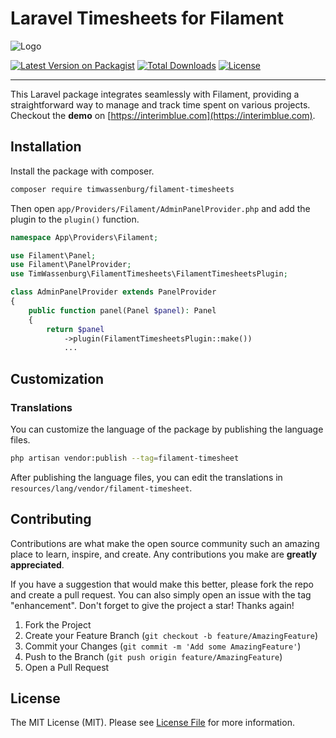 # Laravel Timesheets for Filament

<img src="https://raw.githubusercontent.com/timwassenburg/filament-timesheets/main/img/banner.png" class="filament-hidden" alt="Logo">

[![Latest Version on Packagist](https://img.shields.io/packagist/v/timwassenburg/filament-timesheets.svg?style=flat-square)](https://packagist.org/packages/timwassenburg/filament-timesheets)
[![Total Downloads](https://img.shields.io/packagist/dt/timwassenburg/filament-timesheets.svg?style=flat-square)](https://packagist.org/packages/timwassenburg/filament-timesheets)
[![License](https://img.shields.io/packagist/l/timwassenburg/filament-timesheets)](https://packagist.org/packages/timwassenburg/filament-timesheets)

<hr>

This Laravel package integrates seamlessly with Filament, providing a straightforward way to manage and track time spent on various projects. Checkout the **demo** on [https://interimblue.com](https://interimblue.com).

## Installation

Install the package with composer.

```bash
composer require timwassenburg/filament-timesheets
```

Then open `app/Providers/Filament/AdminPanelProvider.php` and add the plugin to the `plugin()` function.

```php
namespace App\Providers\Filament;

use Filament\Panel;
use Filament\PanelProvider;
use TimWassenburg\FilamentTimesheets\FilamentTimesheetsPlugin;

class AdminPanelProvider extends PanelProvider
{
    public function panel(Panel $panel): Panel
    {
        return $panel
            ->plugin(FilamentTimesheetsPlugin::make())
            ...
```

## Customization

### Translations

You can customize the language of the package by publishing the language files.

```bash
php artisan vendor:publish --tag=filament-timesheet
```

After publishing the language files, you can edit the translations in `resources/lang/vendor/filament-timesheet`.

## Contributing

Contributions are what make the open source community such an amazing place to learn, inspire, and create. Any
contributions you make are **greatly appreciated**.

If you have a suggestion that would make this better, please fork the repo and create a pull request. You can also
simply open an issue with the tag "enhancement".
Don't forget to give the project a star! Thanks again!

1. Fork the Project
2. Create your Feature Branch (`git checkout -b feature/AmazingFeature`)
3. Commit your Changes (`git commit -m 'Add some AmazingFeature'`)
4. Push to the Branch (`git push origin feature/AmazingFeature`)
5. Open a Pull Request

## License

The MIT License (MIT). Please see [License File](LICENSE.md) for more information.
